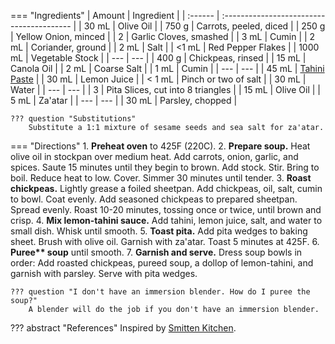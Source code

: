 === "Ingredients"
    | Amount  | Ingredient                                |
    | :------ | :---------------------------------------- |
    | 30 mL   | Olive Oil                                 |
    | 750 g   | Carrots, peeled, diced                    |
    | 250 g   | Yellow Onion, minced                      |
    | 2       | Garlic Cloves, smashed                    |
    | 3 mL    | Cumin                                     |
    | 2 mL    | Coriander, ground                         |
    | 2 mL    | Salt                                      |
    | <1 mL   | Red Pepper Flakes                         |
    | 1000 mL | Vegetable Stock                           |
    | ---     | ---                                       |
    | 400 g   | Chickpeas, rinsed                         |
    | 15 mL   | Canola Oil                                |
    | 2 mL    | Coarse Salt                               |
    | 1 mL    | Cumin                                     |
    | ---     | ---                                       |
    | 45 mL   | [Tahini Paste](../sauces/tahini-paste.md) |
    | 30 mL   | Lemon Juice                               |
    | < 1 mL  | Pinch or two of salt                      |
    | 30 mL   | Water                                     |
    | ---     | ---                                       |
    | 3       | Pita Slices, cut into 8 triangles         |
    | 15 mL   | Olive Oil                                 |
    | 5 mL    | Za'atar                                   |
    | ---     | ---                                       |
    | 30 mL   | Parsley, chopped                          |

    ??? question "Substitutions"
        Substitute a 1:1 mixture of sesame seeds and sea salt for za'atar.

=== "Directions"
    1. **Preheat oven** to 425F (220C).
    2. **Prepare soup.** Heat olive oil in stockpan over medium heat. Add carrots, onion, garlic, and spices. Saute 15 minutes until they begin to brown. Add stock. Stir. Bring to boil. Reduce heat to low. Cover. Simmer 30 minutes until tender.
    3. **Roast chickpeas.** Lightly grease a foiled sheetpan. Add chickpeas, oil, salt, cumin to bowl. Coat evenly. Add seasoned chickpeas to prepared sheetpan. Spread evenly. Roast 10-20 minutes, tossing once or twice, until brown and crisp.
    4. **Mix lemon-tahini sauce.** Add tahini, lemon juice, salt, and water to small dish. Whisk until smooth.
    5. **Toast pita.** Add pita wedges to baking sheet. Brush with olive oil. Garnish with za'atar. Toast 5 minutes at 425F.
    6. **Puree\*\* soup** until smooth.
    7. **Garnish and serve.** Dress soup bowls in order: Add roasted chickpeas, pureed soup, a dollop of lemon-tahini, and garnish with parsley. Serve with pita wedges.

    ??? question "I don't have an immersion blender. How do I puree the soup?"
        A blender will do the job if you don't have an immersion blender.

??? abstract "References"
    Inspired by [Smitten Kitchen](https://smittenkitchen.com/2013/01/carrot-soup-with-tahini-and-crisped-chickpeas/).
